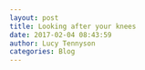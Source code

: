 ```yaml
---
layout: post
title: Looking after your knees
date: 2017-02-04 08:43:59
author: Lucy Tennyson
categories: Blog
---
```

